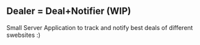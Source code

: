 ## Dealer = Deal+Notifier (WIP)
 
Small Server Application to track and notify best deals of different swebsites :)